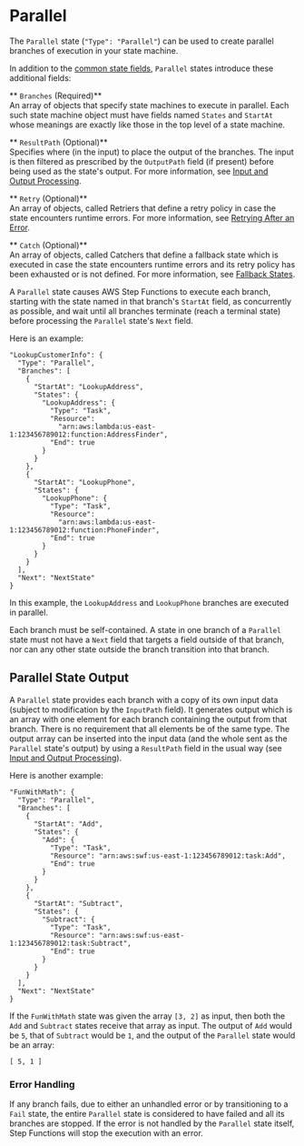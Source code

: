 # Parallel<a name="amazon-states-language-parallel-state"></a>

The `Parallel` state \(`"Type": "Parallel"`\) can be used to create parallel branches of execution in your state machine\.

In addition to the [common state fields](amazon-states-language-common-fields.md), `Parallel` states introduce these additional fields:

** `Branches` \(Required\)**  
An array of objects that specify state machines to execute in parallel\. Each such state machine object must have fields named `States` and `StartAt` whose meanings are exactly like those in the top level of a state machine\.

** `ResultPath` \(Optional\)**  
Specifies where \(in the input\) to place the output of the branches\. The input is then filtered as prescribed by the `OutputPath` field \(if present\) before being used as the state's output\. For more information, see [Input and Output Processing](amazon-states-language-input-output-processing.md)\.

** `Retry` \(Optional\)**  
An array of objects, called Retriers that define a retry policy in case the state encounters runtime errors\. For more information, see [Retrying After an Error](amazon-states-language-errors.md#amazon-states-language-retrying-after-error)\.

** `Catch` \(Optional\)**  
An array of objects, called Catchers that define a fallback state which is executed in case the state encounters runtime errors and its retry policy has been exhausted or is not defined\. For more information, see [Fallback States](amazon-states-language-errors.md#amazon-states-language-fallback-states)\.

A `Parallel` state causes AWS Step Functions to execute each branch, starting with the state named in that branch's `StartAt` field, as concurrently as possible, and wait until all branches terminate \(reach a terminal state\) before processing the `Parallel` state's `Next` field\.

Here is an example:

```
"LookupCustomerInfo": {
  "Type": "Parallel",
  "Branches": [
    {
      "StartAt": "LookupAddress",
      "States": {
        "LookupAddress": {
          "Type": "Task",
          "Resource":
            "arn:aws:lambda:us-east-1:123456789012:function:AddressFinder",
          "End": true
        }
      }
    },
    {
      "StartAt": "LookupPhone",
      "States": {
        "LookupPhone": {
          "Type": "Task",
          "Resource":
            "arn:aws:lambda:us-east-1:123456789012:function:PhoneFinder",
          "End": true
        }
      }
    }
  ],
  "Next": "NextState"
}
```

In this example, the `LookupAddress` and `LookupPhone` branches are executed in parallel\.

Each branch must be self\-contained\. A state in one branch of a `Parallel` state must not have a `Next` field that targets a field outside of that branch, nor can any other state outside the branch transition into that branch\.

## Parallel State Output<a name="amazon-states-language-parallel-state-output"></a>

A `Parallel` state provides each branch with a copy of its own input data \(subject to modification by the `InputPath` field\)\. It generates output which is an array with one element for each branch containing the output from that branch\. There is no requirement that all elements be of the same type\. The output array can be inserted into the input data \(and the whole sent as the `Parallel` state's output\) by using a `ResultPath` field in the usual way \(see [Input and Output Processing](amazon-states-language-input-output-processing.md)\)\.

Here is another example:

```
"FunWithMath": {
  "Type": "Parallel",
  "Branches": [
    {
      "StartAt": "Add",
      "States": {
        "Add": {
          "Type": "Task",
          "Resource": "arn:aws:swf:us-east-1:123456789012:task:Add",
          "End": true
        }
      }
    },
    {
      "StartAt": "Subtract",
      "States": {
        "Subtract": {
          "Type": "Task",
          "Resource": "arn:aws:swf:us-east-1:123456789012:task:Subtract",
          "End": true
        }
      }
    }
  ],
  "Next": "NextState"
}
```

If the `FunWithMath` state was given the array `[3, 2]` as input, then both the `Add` and `Subtract` states receive that array as input\. The output of `Add` would be `5`, that of `Subtract` would be `1`, and the output of the `Parallel` state would be an array:

```
[ 5, 1 ]
```

### Error Handling<a name="error-handling"></a>

If any branch fails, due to either an unhandled error or by transitioning to a `Fail` state, the entire `Parallel` state is considered to have failed and all its branches are stopped\. If the error is not handled by the `Parallel` state itself, Step Functions will stop the execution with an error\.